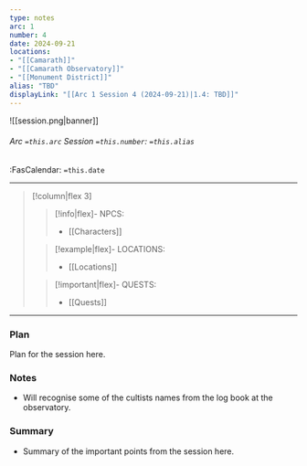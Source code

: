 ```yaml
---
type: notes
arc: 1
number: 4
date: 2024-09-21
locations:
- "[[Camarath]]"
- "[[Camarath Observatory]]"
- "[[Monument District]]"
alias: "TBD"
displayLink: "[[Arc 1 Session 4 (2024-09-21)|1.4: TBD]]"
---
```


![[session.png|banner]]
###### Arc `=this.arc` Session `=this.number`: `=this.alias`
<span class="sub2">:FasCalendar: `=this.date` </span>
___

> [!column|flex 3]
> 
>> [!info|flex]- NPCS:
>> - [[Characters]]
>
>> [!example|flex]- LOCATIONS:
>> - [[Locations]]
>
>> [!important|flex]- QUESTS:
>> - [[Quests]]

---

### Plan
Plan for the session here.

### Notes
- Will recognise some of the cultists names from the log book at the observatory.

### Summary
- Summary of the important points from the session here.


